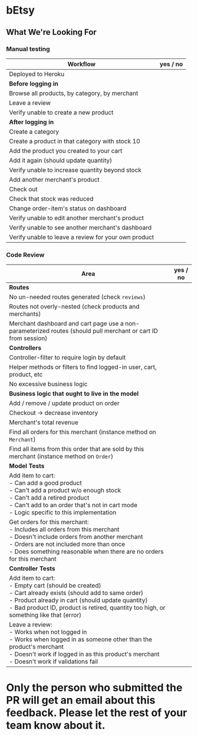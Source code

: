 # bEtsy
## What We're Looking For

<!-- Reviewer instructions: no in-line comments on this one! Give it a quick review, and fill out the table, that's it. The goal is no more than 30 (closer to 20) minutes per submission. -->

### Manual testing

Workflow | yes / no
---   | ---
Deployed to Heroku |
**Before logging in** |
Browse all products, by category, by merchant |
Leave a review |
Verify unable to create a new product |
**After logging in** | |
Create a category |
Create a product in that category with stock 10 |
Add the product you created to your cart |
Add it again (should update quantity) |
Verify unable to increase quantity beyond stock |
Add another merchant's product |
Check out |
Check that stock was reduced |
Change order-item's status on dashboard |
Verify unable to edit another merchant's product |
Verify unable to see another merchant's dashboard |
Verify unable to leave a review for your own product |

### Code Review

Area | yes / no
---  | ---
**Routes** |
No un-needed routes generated (check `reviews`) | 
Routes not overly-nested (check products and merchants) |
Merchant dashboard and cart page use a non-parameterized routes (should pull merchant or cart ID from session) |
**Controllers** |
Controller-filter to require login by default |
Helper methods or filters to find logged-in user, cart, product, etc |
No excessive business logic |
**Business logic that ought to live in the model** |
Add / remove / update product on order |
Checkout -> decrease inventory |
Merchant's total revenue |
Find all orders for this merchant (instance method on `Merchant`) |
Find all items from this order that are sold by this merchant (instance method on `Order`) |
**Model Tests** |
Add item to cart:<br>  - Can add a good product<br>  - Can't add a product w/o enough stock<br>  - Can't add a retired product<br>  - Can't add to an order that's not in cart mode<br>  - Logic specific to this implementation |
Get orders for this merchant:<br>  - Includes all orders from this merchant<br>  - Doesn't include orders from another merchant<br>  - Orders are not included more than once<br>  - Does something reasonable when there are no orders for this merchant |
**Controller Tests** |
Add item to cart:<br>  - Empty cart (should be created)<br>  - Cart already exists (should add to same order)<br>  - Product already in cart (should update quantity)<br>  - Bad product ID, product is retired, quantity too high, or something like that (error) |
Leave a review:<br>  - Works when not logged in<br>  - Works when logged in as someone other than the product's merchant<br>  - Doesn't work if logged in as this product's merchant<br>  - Doesn't work if validations fail |

<!-- A note on checking tests: usually just reading test names is enough, unless something is obviously wrong. You don't need to go in and evaluate the test code. Nor do you need to write much text in the evaluation, just "yes", "no", or "missing some". -->

# Only the person who submitted the PR will get an email about this feedback. Please let the rest of your team know about it.
